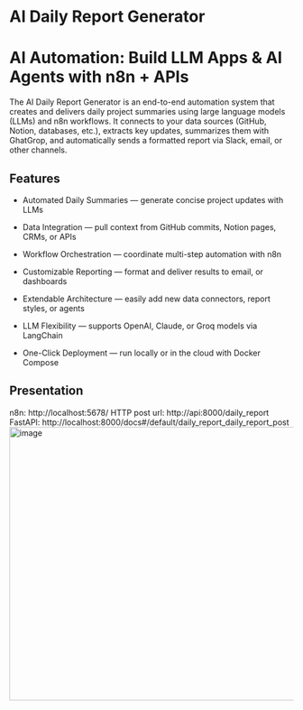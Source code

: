 # AI Daily Report Generator
# AI Automation: Build LLM Apps & AI Agents with n8n + APIs

The AI Daily Report Generator is an end-to-end automation system that creates and delivers daily project summaries using large language models (LLMs) and n8n workflows.
It connects to your data sources (GitHub, Notion, databases, etc.), extracts key updates, summarizes them with GhatGrop, and automatically sends a formatted report via Slack, email, or other channels.

## Features

- Automated Daily Summaries — generate concise project updates with LLMs

- Data Integration — pull context from GitHub commits, Notion pages, CRMs, or APIs

- Workflow Orchestration — coordinate multi-step automation with n8n

- Customizable Reporting — format and deliver results to email, or dashboards

- Extendable Architecture — easily add new data connectors, report styles, or agents

- LLM Flexibility — supports OpenAI, Claude, or Groq models via LangChain

- One-Click Deployment — run locally or in the cloud with Docker Compose

## Presentation
n8n: http://localhost:5678/
HTTP post url: http://api:8000/daily_report
FastAPI: http://localhost:8000/docs#/default/daily_report_daily_report_post
<img width="1117" height="485" alt="image" src="https://github.com/user-attachments/assets/9273d46d-48a7-4d40-a07e-ce5c199db049" />
